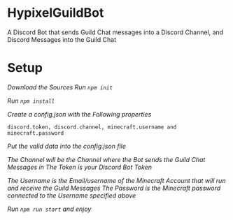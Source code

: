 # HypixelGuildBot
A Discord Bot that sends Guild Chat messages into a Discord Channel, and Discord Messages into the Guild Chat

# Setup

*Download the Sources*
*Run `npm init`*

*Run `npm install`*

*Create a config.json with the Following properties*

``discord.token, discord.channel, minecraft.username and minecraft.password``

*Put the valid data into the config.json file*

*The Channel will be the Channel where the Bot sends the Guild Chat Messages in*
*The Token is your Discord Bot Token*

*The Username is the Email/username of the Minecraft Account that will run and receive the Guild Messages*
*The Password is the Minecraft password connected to the Username specified above*

*Run `npm run start` and enjoy*
